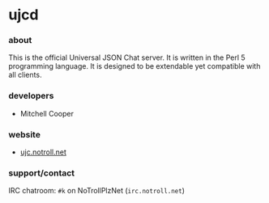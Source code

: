 # ujcd

### about
This is the official Universal JSON Chat server. It is written in the Perl 5 programming language. It is designed to be extendable yet compatible with all clients.

### developers
* Mitchell Cooper

### website
* [ujc.notroll.net](http://ujc.notroll.net)

### support/contact
IRC chatroom: `#k` on NoTrollPlzNet (`irc.notroll.net`)
